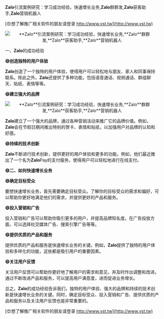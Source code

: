 **Zalo**引流案例研究：学习成功经验，快速增长业务,**Zalo**群群发,**Zalo**获客助手,**Zalo**营销机器人

[😍想了解推广相关软件的朋友请登录 http://www.vst.tw](http://www.vst.tw)

 <center><img src="https://vst.tw/MP4/tuiguang/png/5.png" alt="**Zalo**引流案例研究：学习成功经验，快速增长业务,**Zalo**群群发,**Zalo**获客助手,**Zalo**营销机器人"></center>

一、**Zalo**的成功经验

**😄创造独特的用户体验**

**Zalo**创造了一个独特的用户体验，使得用户可以轻松地与朋友、家人和同事保持联系。除此之外，**Zalo**还提供了多种功能，包括语音通话、视频通话、群组聊天、贴纸、表情等等。

**😄建立强大的品牌**

 <center><img src="https://vst.tw/MP4/tuiguang/png/6.png" alt="**Zalo**引流案例研究：学习成功经验，快速增长业务,**Zalo**群群发,**Zalo**获客助手,**Zalo**营销机器人"></center>

**Zalo**建立了一个强大的品牌，通过各种营销活动来推广它的品牌价值。例如，**Zalo**会在节假日期间推出特别的贺卡、表情和贴纸，以加强用户对品牌的认知和好感。

**😄持续的技术创新**

**Zalo**不断进行技术创新，提供更好的用户体验和更多的功能。例如，他们最近推出了一个名为**Zalo**Pay的支付服务，使得用户可以轻松地进行在线支付。

**😄二、如何快速增长业务**

**😄确定目标受众**

要想快速增长业务，首先需要确定目标受众。了解你的目标受众的需求和偏好，可以帮助你更好地满足他们的需求，并提供更好的产品和服务。

**😄投入营销和广告**

投入营销和广告可以帮助你吸引更多的用户，并提高品牌知名度。在广告投放方面，可以选择社交媒体广告、搜索引擎广告等等。

**😄提供优质的产品和服务**

提供优质的产品和服务是快速增长业务的关键。例如，**Zalo**提供了独特的用户体验和多样化的功能，这些都是吸引用户的重要因素。

**😄关注用户反馈**

关注用户反馈可以帮助你更好地了解用户的需求和意见，并及时作出调整和改进。通过不断改进产品和服务，可以提高用户满意度，进而促进业务增长。

总之，**Zalo**的成功经验告诉我们，独特的用户体验、强大的品牌和持续的技术创新是快速增长业务的关键。同时，确定目标受众、投入营销和广告、提供优质的产品和服务以及关注用户反馈也是非常重要的。

[😍想了解推广相关软件的朋友请登录 http://www.vst.tw](http://www.vst.tw)



